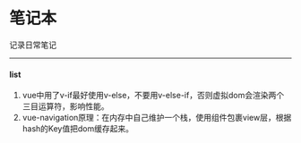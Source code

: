 笔记本
======

记录日常笔记

---

#### list

1.	vue中用了v-if最好使用v-else，不要用v-else-if，否则虚拟dom会渲染两个三目运算符，影响性能。
2.	vue-navigation原理：在内存中自己维护一个栈，使用组件包裹view层，根据hash的Key值把dom缓存起来。
